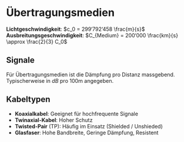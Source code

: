 # Übertragungsmedien

**Lichtgeschwindigkeit**: $c_0 = 299‘792‘458 \frac{m}{s}$
**Ausbreitungsgeschwindigkeit**: $C_{Medium} = 200‘000 \frac{km}{s} \approx \frac{2}{3} C_0$  

## Signale
Für Übertragungsmedien ist die Dämpfung pro Distanz massgebend. Typischerweise in $dB$ pro 100m angegeben.

## Kabeltypen
- **Koaxialkabel**: Geeignet für hochfrequente Signale
- **Twinaxial-Kabel**: Hoher Schutz
- **Twisted-Pair** (TP): Häufig im Einsatz (Shielded / Unshieded)
- **Glasfaser**: Hohe Bandbreite, Geringe Dämpfung, Resistent